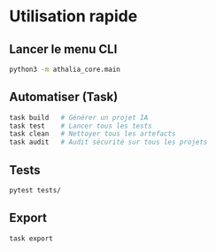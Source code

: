 # Utilisation rapide

## Lancer le menu CLI
```bash
python3 -m athalia_core.main
```

## Automatiser (Task)
```bash
task build   # Générer un projet IA
task test    # Lancer tous les tests
task clean   # Nettoyer tous les artefacts
task audit   # Audit sécurité sur tous les projets
```

## Tests
```bash
pytest tests/
```

## Export
```bash
task export
``` 